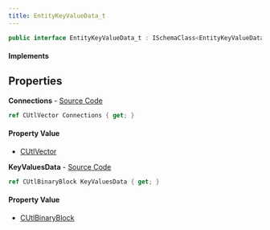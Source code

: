 ```yaml
---
title: EntityKeyValueData_t
---
```


```csharp
public interface EntityKeyValueData_t : ISchemaClass<EntityKeyValueData_t>, ISchemaField, ISchemaClass, INativeHandle
```

#### Implements

## Properties

**Connections** - [Source Code](https://github.com/swiftly-solution/swiftlys2/blob/main/managed/src/SwiftlyS2.Generated/Schemas/Interfaces/EntityKeyValueData_t.cs#L17)

```csharp
ref CUtlVector Connections { get; }
```

#### Property Value

- [CUtlVector](/docs/api/shared/natives/cutlvector)

**KeyValuesData** - [Source Code](https://github.com/swiftly-solution/swiftlys2/blob/main/managed/src/SwiftlyS2.Generated/Schemas/Interfaces/EntityKeyValueData_t.cs#L19)

```csharp
ref CUtlBinaryBlock KeyValuesData { get; }
```

#### Property Value

- [CUtlBinaryBlock](/docs/api/shared/natives/cutlbinaryblock)

